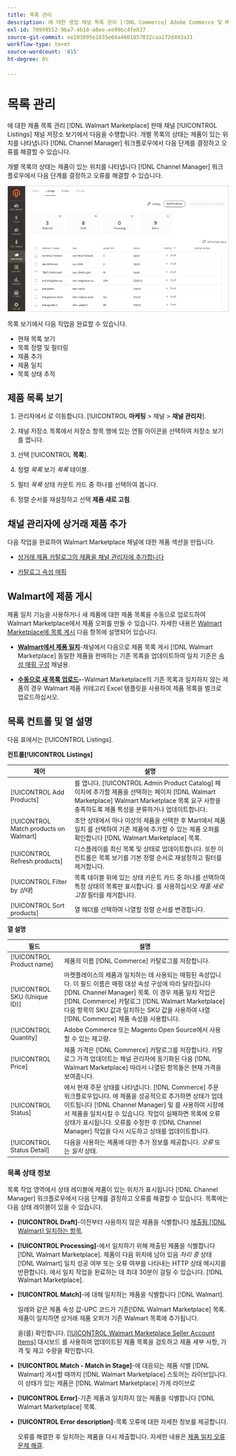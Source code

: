 ```yaml
---
title: 목록 관리
description: 에 대한 영업 채널 목록 관리 [!DNL Commerce] Adobe Commerce 및 Magento Open Source용 채널 관리자를 사용하여 저장합니다.
exl-id: 70999552-9ba7-4b10-a8ee-ee99bc4fe837
source-git-commit: ee103895e1035e04a4601857032caa172d493a31
workflow-type: tm+mt
source-wordcount: '815'
ht-degree: 0%

---
```


# 목록 관리

에 대한 제품 목록 관리 [!DNL Walmart Marketplace] 판매 채널 [!UICONTROL Listings] 채널 저장소 보기에서 다음을 수행합니다. 개별 목록의 상태는 제품이 있는 위치를 나타냅니다 [!DNL Channel Manager] 워크플로우에서 다음 단계를 결정하고 오류를 해결할 수 있습니다.

개별 목록의 상태는 제품이 있는 위치를 나타냅니다 [!DNL Channel Manager] 워크플로우에서 다음 단계를 결정하고 오류를 해결할 수 있습니다.

![연결된 영업 채널에 대한 목록 페이지](assets/product-listing-landing.png)

목록 보기에서 다음 작업을 완료할 수 있습니다.

* 현재 목록 보기
* 목록 정렬 및 필터링
* 제품 추가
* 제품 일치
* 목록 상태 추적

## 제품 목록 보기

1. 관리자에서 로 이동합니다. [!UICONTROL **마케팅** > 채널 > **채널 관리자**].

1. 채널 저장소 목록에서 저장소 항목 행에 있는 연필 아이콘을 선택하여 저장소 보기를 엽니다.

1. 선택 [!UICONTROL **목록**].

1. 정렬 *목록* 보기 *목록* 테이블.

1. 필터 *목록* 상태 카운트 카드 중 하나를 선택하여 봅니다.

1. 정렬 순서를 재설정하고 선택 **제품 새로 고침**.

## 채널 관리자에 상거래 제품 추가

다음 작업을 완료하여 Walmart Marketplace 채널에 대한 제품 섹션을 만듭니다.

* [상거래 제품 카탈로그의 제품을 채널 관리자에 추가합니다](add-products-to-channel-store.md)

* [카탈로그 속성 매핑](map-catalog-attributes.md#configure-product-attribute-settings)

## Walmart에 제품 게시

제품 일치 기능을 사용하거나 새 제품에 대한 제품 목록을 수동으로 업로드하여 Walmart Marketplace에서 제품 오퍼를 만들 수 있습니다. 자세한 내용은 [Walmart Marketplace에 목록 게시](publish-listings-to-marketplace.md) 다음 항목에 설명되어 있습니다.

* **[Walmart에서 제품 일치](publish-listings-to-marketplace.md)**-채널에서 다음으로 제품 목록 게시 [!DNL Walmart Marketplace] 동일한 제품을 판매하는 기존 목록을 업데이트하여 일치 기준은 [속성 매핑 구성](map-catalog-attributes.md) 채널용.

* **[수동으로 새 목록 업로드](publish-listings-to-marketplace.md#upload-new-product-listings)-**-Walmart Marketplace의 기존 목록과 일치하지 않는 제품의 경우 Walmart 제품 카테고리 Excel 템플릿을 사용하여 제품 목록을 벌크로 업로드하십시오.

## 목록 컨트롤 및 열 설명

다음 표에서는 [!UICONTROL Listings].

**컨트롤[!UICONTROL Listings]**

| **제어** | **설명** |
|----------------------------------------|--------------------------------------------------------------------------------------------------------------------------------------------------------------------------------------------------------------|
| [!UICONTROL Add Products] | 를 엽니다. [!UICONTROL Admin Product Catalog] 페이지에 추가할 제품을 선택하는 페이지 [!DNL Walmart Marketplace] Walmart Marketplace 목록 요구 사항을 충족하도록 제품 특성을 분류하거나 업데이트합니다. |
| [!UICONTROL Match products on Walmart] | 초안 상태에서 하나 이상의 제품을 선택한 후 Mart에서 제품 일치 를 선택하여 기존 제품에 추가할 수 있는 제품 오퍼를 확인합니다 [!DNL Walmart Marketplace] 목록. |
| [!UICONTROL Refresh products] | 디스플레이를 최신 목록 및 상태로 업데이트합니다. 또한 이 컨트롤은 목록 보기를 기본 정렬 순서로 재설정하고 필터를 제거합니다. |
| [!UICONTROL Filter by *상태*] | 목록 테이블 위에 있는 상태 카운트 카드 중 하나를 선택하여 특정 상태의 목록만 표시합니다. 를 사용하십시오 *제품 새로 고침* 필터를 제거합니다. |
| [!UICONTROL Sort products] | 열 헤더를 선택하여 나열할 정렬 순서를 변경합니다. |


**열 설명**

| **필드** | **설명** |
|------------------------------|-----------------------------------------------------------------------------------------------------------------------------------------------------------------------------------------------------------------------------------------------------------------------------------------------------------------------------------------------------------------------------------------------------------------------|
| [!UICONTROL Product name] | 제품의 이름 [!DNL Commerce] 카탈로그를 저장합니다. |
| [!UICONTROL SKU (Unique ID)] | 마켓플레이스의 제품과 일치하는 데 사용되는 매핑된 속성입니다. 이 필드 이름은 매핑 대상 속성 구성에 따라 달라집니다 [!DNL Channel Manager] 목록. 이 경우 제품 일치 작업은 [!DNL Commerce] 카탈로그 [!DNL Walmart Marketplace]  다음 항목의 SKU 값과 일치하는 SKU 값을 사용하여 나열 [!DNL Commerce] 제품 속성을 사용합니다. |
| [!UICONTROL  Quantity] | Adobe Commerce 또는 Magento Open Source에서 사용할 수 있는 재고량. |
| [!UICONTROL Price] | 제품 가격은 [!DNL Commerce] 카탈로그를 저장합니다. 카탈로그 가격 업데이트는 채널 관리자에 동기화된 다음 [!DNL Walmart Marketplace]  따라서 나열된 항목들은 현재 가격을 보여줍니다. |
| [!UICONTROL Status] | 에서 현재 주문 상태를 나타냅니다. [!DNL Commerce] 주문 워크플로우입니다. 에 제품을 성공적으로 추가하면 상태가 업데이트됩니다 [!DNL Channel Manager] 및 를 사용하여 시장에서 제품을 일치시킬 수 있습니다. 작업이 실패하면 목록에 오류 상태가 표시됩니다. 오류를 수정한 후 [!DNL Channel Manager] 작업을 다시 시도하고 상태를 업데이트합니다. |
| [!UICONTROL Status Detail] | 다음을 사용하는 제품에 대한 추가 정보를 제공합니다. *오류* 또는 *일치* 상태. |

### 목록 상태 정보

목록 작업 영역에서 상태 레이블에 제품이 있는 위치가 표시됩니다 [!DNL Channel Manager] 워크플로우에서 다음 단계를 결정하고 오류를 해결할 수 있습니다. 목록에는 다음 상태 레이블이 있을 수 있습니다.

* **[!UICONTROL Draft]**-이전부터 사용하지 않은 제품을 식별합니다 [제출됨 [!DNL Walmart] 일치하는 항목](publish-listings-to-marketplace.md#match-products).

* **[!UICONTROL Processing]**-에서 일치하기 위해 제출된 제품을 식별합니다 [!DNL Walmart Marketplace]. 제품이 다음 위치에 남아 있음 *처리 중* 상태 [!DNL Walmart] 일치 성공 여부 또는 오류 여부를 나타내는 HTTP 상태 메시지를 반환합니다. 에서 일치 작업을 완료하는 데 최대 30분이 걸릴 수 있습니다. [!DNL Walmart Marketplace].

* **[!UICONTROL Match]**-에 대해 일치하는 제품을 식별합니다 [!DNL Walmart].

   일례와 같은 제품 속성 값-UPC 코드가 기존[!DNL Walmart Marketplace] 목록. 제품이 일치하면 상거래 제품 오퍼가 기존 Walmart 목록에 추가됩니다.

   을(를) 확인합니다. [[!UICONTROL Walmart Marketplace Seller Account Items]](https://seller.walmart.com/items-and-inventory/manage-items) 대시보드 를 사용하여 업데이트된 제품 목록을 검토하고 제품 세부 사항, 가격 및 재고 수량을 확인합니다.

* **[!UICONTROL Match - Match in Stage]**-에 대응되는 제품 식별 [!DNL Walmart] 게시할 때까지 [!DNL Walmart Marketplace] 스토어는 라이브입니다. 이 상태가 있는 제품은 [!DNL Walmart Marketplace] 가게 라이브로

* **[!UICONTROL Error]**-기존 제품과 일치하지 않는 제품을 식별합니다 [!DNL Walmart Marketplace] 목록.

* **[!UICONTROL Error description]**-목록 오류에 대한 자세한 정보를 제공합니다.

   오류를 해결한 후 일치하는 제품을 다시 제출합니다. 자세한 내용은 [제품 일치 오류 문제 해결](publish-listings-to-marketplace.md#troubleshoot-product-match-errors).
